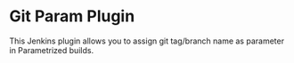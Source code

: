 Git Param Plugin
=========

This Jenkins plugin allows you to assign git tag/branch name as parameter in Parametrized builds.
